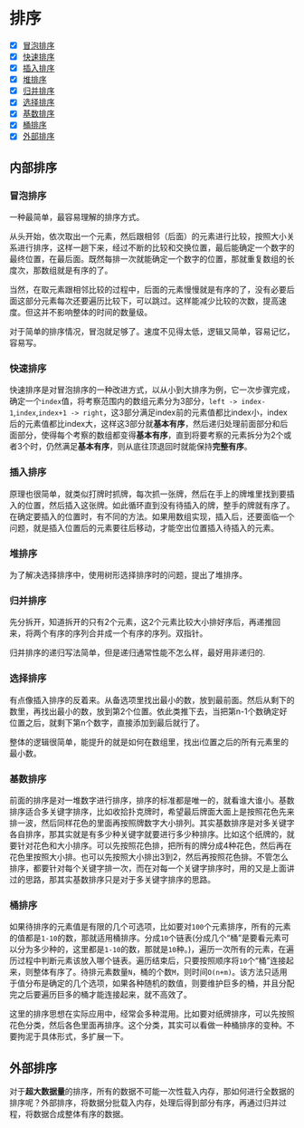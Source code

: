 
# 排序

- [x] [冒泡排序](#bubble-sort)
- [x] [快速排序](#quick-sort)
- [x] [插入排序](#insert-sort)
- [x] [堆排序](#heap-sort)
- [x] [归并排序](#merge-sort)
- [x] [选择排序](#select-sort)
- [x] [基数排序](#radix-sort)
- [x] [桶排序](#bin-sort)
- [x] [外部排序](#external-sort)

<!-- ## <font color = pink>内部排序</font> -->

<!-- <font size = 4>size是4</font> -->

<!-- <font size = 5>size是5</font> -->

## 内部排序

<h3 id="bubble-sort">冒泡排序</h3>

一种最简单，最容易理解的排序方式。

从头开始，依次取出一个元素，然后跟相邻（后面）的元素进行比较，按照大小关系进行排序，这样一趟下来，经过不断的比较和交换位置，最后能确定一个数字的最终位置，在最后面。既然每排一次就能确定一个数字的位置，那就重复数组的长度次，那数组就是有序的了。

当然，在取元素跟相邻比较的过程中，后面的元素慢慢就是有序的了，没有必要后面这部分元素每次还要遍历比较下，可以跳过。这样能减少比较的次数，提高速度。但这并不影响整体的时间的数量级。

对于简单的排序情况，冒泡就足够了。速度不见得太低，逻辑又简单，容易记忆，容易写。

<h3 id="quick-sort">快速排序</h3>

快速排序是对冒泡排序的一种改进方式，以从小到大排序为例，它一次步骤完成，确定一个`index`值，将考察范围内的数组元素分为3部分，`left -> index-1`,`index`,`index+1 -> right`，这3部分满足index前的元素值都比index小，index后的元素值都比index大，这样这3部分就**基本有序**，然后递归处理前面部分和后面部分，使得每个考察的数组都变得**基本有序**，直到将要考察的元素拆分为2个或者3个时，仍然满足**基本有序**，则从底往顶退回时就能保持**完整有序**。

<h3 id="insert-sort">插入排序</h3>

原理也很简单，就类似打牌时抓牌，每次抓一张牌，然后在手上的牌堆里找到要插入的位置，然后插入这张牌。如此循环直到没有待插入的牌，整手的牌就有序了。在确定要插入的位置时，有不同的方法。如果用数组实现，插入后，还要面临一个问题，就是插入位置后的元素要往后移动，才能空出位置插入待插入的元素。

<h3 id="heap-sort">堆排序</h3>

为了解决选择排序中，使用树形选择排序时的问题，提出了堆排序。

<h3 id="merge-sort">归并排序</h3>

先分拆开，知道拆开的只有2个元素，这2个元素比较大小排好序后，再递推回来，将两个有序的序列合并成一个有序的序列。双指针。

归并排序的递归写法简单，但是递归通常性能不怎么样，最好用非递归的.

<h3 id="select-sort">选择排序</h3>

有点像插入排序的反着来。从备选项里找出最小的数，放到最前面。然后从剩下的数里，再找出最小的数，放到第2个位置。依此类推下去，当把第n-1个数确定好位置之后，就剩下第n个数字，直接添加到最后就行了。

整体的逻辑很简单，能提升的就是如何在数组里，找出i位置之后的所有元素里的最小数。

<h3 id="radix-sort">基数排序</h3>

前面的排序是对一堆数字进行排序，排序的标准都是唯一的，就看谁大谁小。基数排序适合多关键字排序，比如收拾扑克牌时，希望最后牌面大面上是按照花色先来排一波，然后同样花色的里面再按照牌数字大小排列。其实基数排序是对多关键字各自排序，那其实就是有多少种关键字就要进行多少种排序。比如这个纸牌的，就要针对花色和大小排序。可以先按照花色排，把所有的牌分成4种花色，然后再在花色里按照大小排。也可以先按照大小排出3到2，然后再按照花色排。不管怎么排序，都要针对每个关键字排一次，而在对每一个关键字排序时，用的又是上面讲过的思路，那其实基数排序只是对于多关键字排序的思路。

<h3 id="bin-sort">桶排序</h3>

如果待排序的元素值是有限的几个可选项，比如要对`100`个元素排序，所有的元素的值都是`1-10`的数，那就适用桶排序。分成`10`个链表(分成几个“桶”是要看元素可以分为多少种的，这里都是`1-10`的数，那就是`10`种。)，遍历一次所有的元素，在遍历过程中判断元素该放入哪个链表。遍历结束后，只要按照顺序将`10`个“桶”连接起来，则整体有序了。待排元素数量`N`，桶的个数`M`，则时间`O(n+m)`。该方法只适用于值分布是确定的几个选项，如果各种随机的数值，则要维护巨多的桶，并且分配完之后要遍历巨多的桶才能连接起来，就不高效了。

这里的排序思想在实际应用中，经常会多种混用。比如要对纸牌排序，可以先按照花色分类，然后各色里面再排序。这个分类，其实可以看做一种桶排序的变种。不要拘泥于具体形式，多扩展一下。

<h2 id="external-sort">外部排序</h2>

对于**超大数据量**的排序，所有的数据不可能一次性载入内存，那如何进行全数据的排序呢？外部排序，将数据分批载入内存，处理后得到部分有序，再通过归并过程，将数据合成整体有序的数据。
